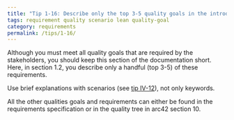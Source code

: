 ```yaml
---
title: "Tip 1-16: Describe only the top 3-5 quality goals in the introduction!"
tags: requirement quality scenario lean quality-goal
category: requirements
permalink: /tips/1-16/
---
```


Although you must meet all quality goals that are required by the stakeholders, you should keep this section of the documentation
short. Here, in section 1.2, you describe only a handful (top 3-5) of these requirements.

Use brief explanations with scenarios (see [tip IV-12](/tips/1-12)),
not only keywords.

All the other qualities goals and requirements can either be found
in the requirements specification or in the quality tree in arc42 section 10.
